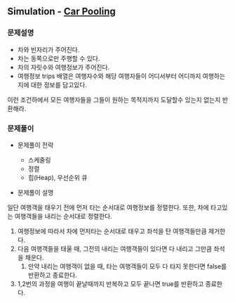 ## Simulation - [Car Pooling](https://leetcode.com/problems/car-pooling/)

### 문제설명

- 차와 빈자리가 주어진다.
- 차는 동쪽으로만 주행할 수 있다.
- 차의 자릿수와 여행정보가 주어진다.
- 여행정보 trips 배열은 여행자수와 해당 여행자들이 어디서부터 어디까지 여행하는지에 대한 정보를 담고있다.

이런 조건하에서 모든 여행자들을 그들이 원하는 목적지까지 도달할수 있는지 없는지 반환해라.

### 문제풀이

- 문제풀이 전략
    - 스케줄링
    - 정렬
    - 힙(Heap), 우선순위 큐

- 문제풀이 설명

일단 여행객을 태우기 전에 먼저 타는 순서대로 여행정보를 정렬한다. 또한, 차에 타고있는 여행객들을 내리는 순서대로 정렬한다.

1. 여행정보에 따라서 차에 먼저타는 순서대로 태우고 좌석을 탄 여행객들만큼 제거한다.
2. 다음 여행객들을 태울 때, 그전의 내리는 여행객들이 있다면 다 내리고 그만큼 좌석을 채운다.
   1. 만약 내리는 여행객이 없을 때, 타는 여행객들이 모두 다 타지 못한다면 false를 반환하고 종료한다.
3. 1,2번의 과정을 여행이 끝날때까지 반복하고 모두 끝나면 true를 반환하고 종료한다.